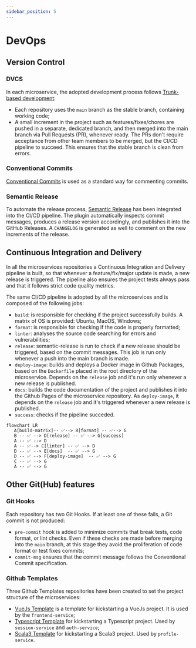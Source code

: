 ```yaml
---
sidebar_position: 5
---
```



# DevOps


## Version Control


### DVCS


In each microservice, the adopted development process follows [Trunk-based development](https://www.atlassian.com/continuous-delivery/continuous-integration/trunk-based-development):
- Each repository uses the `main` branch as the stable branch, containing working code;
- A small increment in the project such as features/fixes/chores are pushed in a separate, dedicated branch, and then merged into the main branch via Pull Requests (PR), whenever ready. The PRs don't require acceptance from other team members to be merged, but the CI/CD pipeline to succeed. This ensures that the stable branch is clean from errors.


### Conventional Commits


[Conventional Commits](https://www.conventionalcommits.org/en/v1.0.0/) is used as a standard way for commenting commits.




### Semantic Release


To automate the release process, [Semantic Release](https://semantic-release.gitbook.io/semantic-release) has been integrated into the CI/CD pipeline. The plugin automatically inspects commit messages, produces a release version accordingly, and publishes it into the GitHub Releases. A `CHANGELOG` is generated as well to comment on the new increments of the release.


## Continuous Integration and Delivery


In all the microservices repositories a Continuous Integration and Delivery pipeline is built, so that whenever a feature/fix/major update is made, a new release is triggered. The pipeline also ensures the project tests always pass and that it follows strict code quality metrics.


The same CI/CD pipeline is adopted by all the microservices and is composed of the following jobs:
- `build`: is responsible for checking if the project successfully builds. A matrix of OS is provided: Ubuntu, MacOS, Windows;
- `format`: is responsible for checking if the code is properly formatted;
- `linter`: analyses the source code searching for errors and vulnerabilities;
- `release`: semantic-release is run to check if a new release should be triggered, based on the commit messages. This job is run only whenever a push into the main branch is made.
- `deploy-image`: builds and deploys a Docker image in Github Packages, based on the `Dockerfile` placed in the root directory of the microservice. Depends on the `release` job and it's run only whenever a new release is published.
- `docs`: builds the code documentation of the project and publishes it into the Github Pages of the microservice repository. As `deploy-image`, it depends on the `release` job and it's triggered whenever a new release is published.
- `success`: checks if the pipeline succeded.


```mermaid
flowchart LR
   A[build-matrix]-- ✅--> B[format] -- ✅--> G
   B -- ✅ --> D[release] -- ✅ --> G[success]
   A -- ✅ --> D
   A -- ✅--> C[linter] -- ✅ --> D
   D -- ✅ --> E[docs]  -- ✅ --> G
   D -- ✅ --> F[deploy-image]  -- ✅ --> G
   C -- ✅ --> G
   A -- ✅ --> G
```




## Other Git(Hub) features


### Git Hooks


Each repository has two Git Hooks. If at least one of these fails, a Git commit is not produced:
- `pre-commit` hook is added to minimize commits that break tests, code format, or lint checks. Even if these checks are made before merging into the `main` branch, at this stage they avoid the proliferation of code format or test fixes commits;
- `commit-msg` ensures that the commit message follows the Conventional Commit specification.


### Github Templates


Three Github Templates repositories have been created to set the project structure of the microservices:
- [VueJs Template](https://github.com/LetsStreamIt/Template-for-VueJs-Projects) is a template for kickstarting a VueJs project. It is used by the `frontend-service`;
- [Typescript Template](https://github.com/LetsStreamIt/Template-for-Typescript-Projects) for kickstarting a Typescript project. Used by `session-service` and `auth-service`;
- [Scala3 Template](https://github.com/LetsStreamIt/Template-for-Scala3-Projects) for kickstarting a Scala3 project. Used by `profile-service`.



